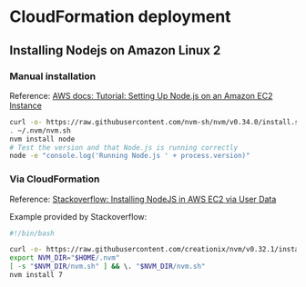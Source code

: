 # CloudFormation deployment

## Installing Nodejs on Amazon Linux 2

### Manual installation

Reference: [AWS docs: Tutorial: Setting Up Node.js on an Amazon EC2 Instance](https://docs.aws.amazon.com/sdk-for-javascript/v2/developer-guide/setting-up-node-on-ec2-instance.html)

```bash
curl -o- https://raw.githubusercontent.com/nvm-sh/nvm/v0.34.0/install.sh | bash
. ~/.nvm/nvm.sh
nvm install node
# Test the version and that Node.js is running correctly
node -e "console.log('Running Node.js ' + process.version)"
```

### Via CloudFormation

Reference: [Stackoverflow: Installing NodeJS in AWS EC2 via User Data](https://stackoverflow.com/questions/49793245/spotfleetrequest-tag-specification-resource-type-must-have-a-value)

Example provided by Stackoverflow:

```bash
#!/bin/bash

curl -o- https://raw.githubusercontent.com/creationix/nvm/v0.32.1/install.sh | bash
export NVM_DIR="$HOME/.nvm"
[ -s "$NVM_DIR/nvm.sh" ] && \. "$NVM_DIR/nvm.sh"
nvm install 7
```